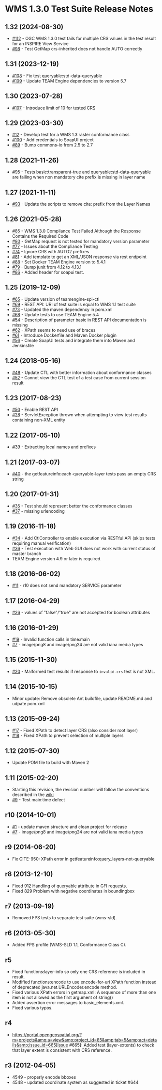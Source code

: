 WMS 1.3.0 Test Suite Release Notes
==================================

1.32 (2024-08-30)
------------------
* [#112](https://github.com/opengeospatial/ets-wms13/issues/112) - OGC WMS 1.3.0 test fails for multiple CRS values in the test result for an INSPIRE View Service
* [#98](https://github.com/opengeospatial/ets-wms13/issues/98) - Test GetMap crs-inherited does not handle AUTO correctly

1.31 (2023-12-19)
------------------
* [#108](https://github.com/opengeospatial/ets-wms13/pull/108) - Fix test queryable:std-data-queryable
* [#109](https://github.com/opengeospatial/ets-wms13/pull/109) - Update TEAM Engine dependencies to version 5.7

1.30 (2023-07-28)
------------------
* [#107](https://github.com/opengeospatial/ets-wms13/pull/107) - Introduce limit of 10 for tested CRS

1.29 (2023-03-30)
------------------
* [#12](https://github.com/opengeospatial/ets-wms13/issues/12) - Develop test for a WMS 1.3 raster conformance class
* [#100](https://github.com/opengeospatial/ets-wms13/pull/100) - Add credentials to SoapUI project
* [#89](https://github.com/opengeospatial/ets-wms13/pull/89) - Bump commons-io from 2.5 to 2.7

1.28 (2021-11-26)
------------------
* [#95](https://github.com/opengeospatial/ets-wms13/issues/95) - Tests basic:transparent-true and queryable:std-data-queryable are failing when non mandatory cite prefix is missing in layer name

1.27 (2021-11-11)
------------------
* [#93](https://github.com/opengeospatial/ets-wms13/issues/93) - Update the scripts to remove cite: prefix from the Layer Names

1.26 (2021-05-28)
------------------
* [#85](https://github.com/opengeospatial/ets-wms13/issues/85) - WMS 1.3.0 Compliance Test Failed Although the Response Contains the Required Code
* [#80](https://github.com/opengeospatial/ets-wms13/issues/80) - GetMap request is not tested for mandatory version parameter
* [#77](https://github.com/opengeospatial/ets-wms13/issues/77) - Issues about the Compliance Testing
* [#74](https://github.com/opengeospatial/ets-wms13/issues/74) - Ignore CRS with AUTO2 prefixes
* [#81](https://github.com/opengeospatial/ets-wms13/issues/81) - Add template to get an XML/JSON response via rest endpoint
* [#88](https://github.com/opengeospatial/ets-wms13/pull/88) - Set Docker TEAM Engine version to 5.4.1
* [#79](https://github.com/opengeospatial/ets-wms13/pull/79) - Bump junit from 4.12 to 4.13.1
* [#86](https://github.com/opengeospatial/ets-wms13/pull/86) - Added header for soapui test.

1.25 (2019-12-09)
------------------
* [#65](https://github.com/opengeospatial/ets-wms13/issues/65) - Update version of teamengine-spi-ctl
* [#69](https://github.com/opengeospatial/ets-wms13/issues/69) - REST API: URI of test suite is equal to WMS 1.1 test suite
* [#73](https://github.com/opengeospatial/ets-wms13/pull/73) - Updated the maven dependency in pom.xml
* [#68](https://github.com/opengeospatial/ets-wms13/issues/68) - Update tests to use TEAM Engine 5.4
* [#54](https://github.com/opengeospatial/ets-wms13/issues/54) - Description of parameter basic in REST API documentation is missing
* [#62](https://github.com/opengeospatial/ets-wms13/issues/62) - XPath seems to need use of braces
* [#61](https://github.com/opengeospatial/ets-wms13/issues/61) - Introduce Dockerfile and Maven Docker plugin
* [#56](https://github.com/opengeospatial/ets-wms13/issues/56) - Create SoapUI tests and integrate them into Maven and Jenkinsfile

1.24 (2018-05-16)
------------------
* [#48](https://github.com/opengeospatial/ets-wms13/issues/48) - Update CTL with better information about conformance classes
* [#52](https://github.com/opengeospatial/ets-wms13/issues/52) - Cannot view the CTL test of a test case from current session result

1.23 (2017-08-23)
------------------
* [#50](https://github.com/opengeospatial/ets-wms13/issues/50) - Enable REST API
* [#28](https://github.com/opengeospatial/ets-wms13/issues/28) - ServletException thrown when attempting to view test results containing non-XML entity

1.22 (2017-05-10)
------------------
* [#39](https://github.com/opengeospatial/ets-wms13/issues/39) - Extracting local names and prefixes

1.21 (2017-03-07)
------------------
* [#40](https://github.com/opengeospatial/ets-wms13/issues/40) - the getfeatureinfo:each-queryable-layer tests pass an empty CRS string

1.20 (2017-01-31)
------------------
* [#35](https://github.com/opengeospatial/ets-wms13/issues/35) - Test should represent better the conformance classes
* [#37](https://github.com/opengeospatial/ets-wms13/issues/37) - missing urlencoding

1.19 (2016-11-18)
------------------
* [#34](https://github.com/opengeospatial/ets-wms13/issues/34) - Add CtlController to enable execution via RESTful API (skips tests requiring manual verification)
* [#36](https://github.com/opengeospatial/ets-wms13/issues/36) - Test execution with Web GUI does not work with current status of master branch
* TEAM Engine version 4.9 or later is required.

1.18 (2016-06-02)
------------------
* [#11](https://github.com/opengeospatial/ets-wms13/issues/11) - r10 does not send mandatory SERVICE parameter

1.17 (2016-04-29)
------------------
* [#26](https://github.com/opengeospatial/ets-wms13/issues/26) - values of "false"/"true" are not accepted for boolean attributes

1.16 (2016-01-29)
------------------
* [#19](https://github.com/opengeospatial/ets-wms13/issues/19) - Invalid function calls in time:main
* [#7](https://github.com/opengeospatial/ets-wms13/issues/7) - image/png8 and image/png24 are not valid iana media types

1.15 (2015-11-30)
------------------
* [#20](https://github.com/opengeospatial/ets-wms13/issues/20) - Malformed test results if response to `invalid-crs` test is not XML.

1.14 (2015-10-15)
------------------
* Minor update: Remove obsolete Ant buildfile, update README.md and udpate pom.xml

1.13 (2015-09-24)
------------------
* [#17](https://github.com/opengeospatial/ets-wms13/pull/17) - Fixed XPath to detect layer CRS (also consider root layer)
* [#18](https://github.com/opengeospatial/ets-wms13/pull/18) - Fixed XPath to prevent selection of multiple layers

1.12 (2015-07-30)
------------------
* Update POM file to build with Maven 2

1.11 (2015-02-20)
-----------------
* Starting this revision, the revision number will follow the conventions described in the [wiki](https://github.com/opengeospatial/cite/wiki/OGC-Compliance-Testing-Tools)
* [#9](https://github.com/opengeospatial/ets-wms13/issues/9) - Test main:time defect 

r10 (2014-10-01)
------------------
* [#1](https://github.com/opengeospatial/ets-wms13/issues/1) - update maven structure and clean project for release
* [#7](https://github.com/opengeospatial/ets-wms13/issues/7) - image/png8 and image/png24 are not valid iana media types

r9 (2014-06-20)
---------------
* Fix CITE-950: XPath error in getfeatureinfo:query_layers-not-queryable

r8 (2013-12-10)
----------------
* Fixed 912 Handling of queryable attribute in GFI requests. 
* Fixed 829 Problem with negative coordinates in boundingbox

r7 (2013-09-19)
---------------
* Removed FPS tests to separate test suite (wms-sld).

r6 (2013-05-30)
---------------
* Added FPS profile (WMS-SLD 1.1, Conformance Class C).

r5
---------------
* Fixed functions:layer-info so only one CRS reference is included in result.
* Modified functions:encode to use encode-for-uri XPath function instead of deprecated java.net.URLEncoder.encode method.
* Fixed various XPath errors in getmap.xml: A sequence of more than one item is not allowed as the first argument of string()
* Added assertion error messages to basic_elements.xml.
* Fixed various typos.

r4
---------------
* https://portal.opengeospatial.org/?m=projects&amp;a=view&amp;project_id=85&amp;tab=5&amp;act=details&amp;issue_id=665[Issue #665]:
  Added test (layer-extents) to check that layer extent is consistent with 
  CRS reference.

r3 (2012-04-05)
---------------
* 4549 - properly encode bboxes
* 4548 - updated coordinate system as suggested in ticket #644


